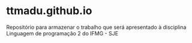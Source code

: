 # ttmadu.github.io
Repositório para armazenar o trabalho que será apresentado à disciplina Linguagem de programação 2 do IFMG - SJE

